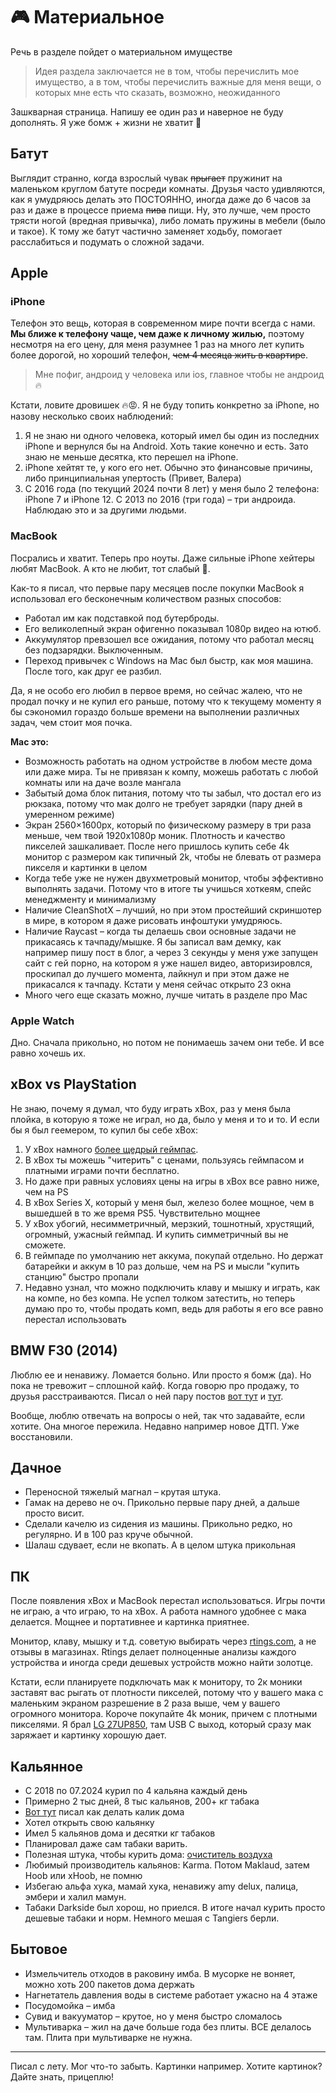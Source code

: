 # 🎮 Материальное

Речь в разделе пойдет о материальном имуществе

> Идея раздела заключается не в том, чтобы перечислить мое имущество, а в том, чтобы перечислить важные для меня вещи, о которых мне есть что сказать, возможно, неожиданного

Зашкварная страница. Напишу ее один раз и наверное не буду дополнять. Я уже бомж + жизни не хватит 🫢

## Батут

Выглядит странно, когда взрослый чувак ~~прыгает~~ пружинит на маленьком круглом батуте посреди комнаты. Друзья часто удивляются, как я умудряюсь делать это ПОСТОЯННО, иногда даже до 6 часов за раз и даже в процессе приема ~~пива~~ пищи. Ну, это лучше, чем просто трясти ногой (вредная привычка), либо ломать пружины в мебели (было и такое). К тому же батут частично заменяет ходьбу, помогает расслабиться и подумать о сложной задачи.

## Apple

### iPhone

Телефон это вещь, которая в современном мире почти всегда с нами. **Мы ближе к телефону чаще, чем даже к личному жилью,** поэтому несмотря на его цену, для меня разумнее 1 раз на много лет купить более дорогой, но хороший телефон, ~~чем 4 месяца жить в квартире~~.

> Мне пофиг, андроид у человека или ios, главное чтобы не андроид 🔥

Кстати, ловите дровишек 🔥😡. Я не буду топить конкретно за iPhone, но назову несколько своих наблюдений:

1. Я не знаю ни одного человека, который имел бы один из последних iPhone и вернулся бы на Android. Хоть такие конечно и есть. Зато знаю не меньше десятка, кто перешел на iPhone.
2. iPhone хейтят те, у кого его нет. Обычно это финансовые причины, либо принципиальная упертость (Привет, Валера)
3. С 2016 года (по текущий 2024 почти 8 лет) у меня было 2 телефона: iPhone 7 и iPhone 12. С 2013 по 2016 (три года) – три андроида. Наблюдаю это и за другими людьми.

### MacBook

Посрались и хватит. Теперь про ноуты. Даже сильные iPhone хейтеры любят MacBook. А кто не любит, тот слабый 🤭.

Как-то я писал, что первые пару месяцев после покупки MacBook я использовал его бесконечным количеством разных способов:

- Работал им как подставкой под бутерброды.
- Его великолепный экран офигенно показывал 1080p видео на ютюб.
- Аккумулятор превзошел все ожидания, потому что работал месяц без подзарядки. Выключенным.
- Переход привычек с Windows на Mac был быстр, как моя машина. После того, как друг ее разбил.

Да, я не особо его любил в первое время, но сейчас жалею, что не продал почку и не купил его раньше, потому что к текущему моменту я бы сэкономил гораздо больше времени на выполнении различных задач, чем стоит моя почка.

**Mac это:**

- Возможность работать на одном устройстве в любом месте дома или даже мира. Ты не привязан к компу, можешь работать с любой комнаты или на даче возле мангала
- Забытый дома блок питания, потому что ты забыл, что достал его из рюкзака, потому что мак долго не требует зарядки (пару дней в умеренном режиме)
- Экран 2560×1600px, который по физическому размеру в три раза меньше, чем твой 1920x1080p моник. Плотность и качество пикселей зашкаливает. После него пришлось купить себе 4k монитор с размером как типичный 2k, чтобы не блевать от размера пикселя и картинки в целом
- Когда тебе уже не нужен двухметровый монитор, чтобы эффективно выполнять задачи. Потому что в итоге ты учишься хоткеям, спейс менеджменту и минимализму
- Наличие CleanShotX – лучший, но при этом простейший скриншотер в мире, в котором я даже рисовать инфоштуки умудряюсь.
- Наличие Raycast – когда ты делаешь свои основные задачи не прикасаясь к тачпаду/мышке. Я бы записал вам демку, как например пишу пост в блог, а через 3 секунды у меня уже запущен сайт с гей порно, на котором я уже нашел видео, авторизировлся, проскипал до лучшего момента, лайкнул и при этом даже не прикасался к тачпаду. Кстати у меня сейчас открыто 23 окна
- Много чего еще сказать можно, лучше читать в разделе про Mac

### Apple Watch

Дно. Сначала прикольно, но потом не понимаешь зачем они тебе. И все равно хочешь их.

## xBox vs PlayStation

Не знаю, почему я думал, что буду играть xBox, раз у меня была плойка, в которую я тоже не играл, но да, было у меня и то и то. И если бы я был геемером, то купил бы себе xBox:

1. У xBox намного [более щедрый геймпас](https://www.xbox.com/ru-RU/xbox-game-pass/games).
2. В xBox ты можешь "читерить" с ценами, пользуясь геймпасом и платными играми почти бесплатно.
3. Но даже при равных условиях цены на игры в xBox все равно ниже, чем на PS
4. В xBox Series X, который у меня был, железо более мощное, чем в вышедшей в то же время PS5. Чувствительно мощнее
5. У xBox убогий, несимметричный, мерзкий, тошнотный, хрустящий, огромный, ужасный геймпад. И купить симметричный вы не сможете.
6. В геймпаде по умолчанию нет аккума, покупай отдельно. Но держат батарейки и аккум в 10 раз дольше, чем на PS и мысли "купить станцию" быстро пропали
7. Недавно узнал, что можно подключить клаву и мышку и играть, как на компе, но без компа. Не успел толком затестить, но теперь думаю про то, чтобы продать комп, ведь для работы я его все равно перестал использовать

## BMW F30 (2014)

Люблю ее и ненавижу. Ломается больно. Или просто я бомж (да). Но пока не тревожит – сплошной кайф. Когда говорю про продажу, то друзья расстраиваются. Писал о ней пару постов [вот тут](/bmw-1) и [тут](/bmw-2).

Вообще, люблю отвечать на вопросы о ней, так что задавайте, если хотите. Она многое пережила. Недавно например новое ДТП. Уже восстановили.

## Дачное

- Переносной тяжелый магнал – крутая штука.
- Гамак на дерево не оч. Прикольно первые пару дней, а дальше просто висит.
- Сделали качелю из сидения из машины. Прикольно редко, но регулярно. И в 100 раз круче обычной.
- Шалаш сдувает, если не вкопать. А в целом штука прикольная

## ПК

После появления xBox и MacBook перестал использоваться. Игры почти не играю, а что играю, то на xBox. А работа намного удобнее с мака делается. Мощнее и портативнее и картинка приятнее.

Монитор, клаву, мышку и т.д. советую выбирать через [rtings.com](https://www.rtings.com), а не отзывы в магазинах. Rtings делает полноценные анализы каждого устройства и иногда среди дешевых устройств можно найти золотце.

Кстати, если планируете подключать мак к монитору, то 2к моники заставят вас рыгать от плотности пикселей, потому что у вашего мака с маленьким экраном разрешение в 2 раза выше, чем у вашего огромного монитора. Короче покупайте 4k моник, причем с плотными пикселями. Я брал [LG 27UP850](https://www.displayspecifications.com/en/model/72b2254f), там USB C выход, который сразу мак заряжает и картинку хорошую дает.

## Кальянное

- С 2018 по 07.2024 курил по 4 кальяна каждый день
- Примерно 2 тыс дней, 8 тыс кальянов, 200+ кг табака
- [Вот тут](https://vas3k.club/post/4058/) писал как делать калик дома
- Хотел открыть свою кальянку
- Имел 5 кальянов дома и десятки кг табаков
- Планировал даже сам табаки варить.
- Полезная штука, чтобы курить дома: [очиститель воздуха](https://blog.amd-nick.me/hookah-air-purifier)
- Любимый производитель кальянов: Karma. Потом Maklaud, затем Hoob или xHoob, не помню
- Избегаю альфа хука, мамай хука, ненавижу amy delux, палица, эмбери и халил мамун.
- Табаки Darkside был хорош, но приелся. В итоге начал курить просто дешевые табаки и норм. Немного мешая с Tangiers берли.

## Бытовое

- Измельчитель отходов в раковину имба. В мусорке не воняет, можно хоть 200 пакетов дома держать
- Нагнетатель давления воды в системе работает ужасно на 4 этаже
- Посудомойка – имба
- Сувид и вакууматор – крутое, но у меня быстро сломалось
- Мультиварка – жил на даче больше года без плиты. ВСЕ делалось там. Плита при мультиварке не нужна.

----


Писал с лету. Мог что-то забыть. Картинки например. Хотите картинок? Дайте знать, прицеплю!
